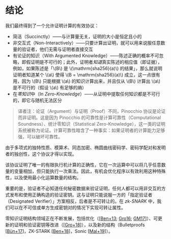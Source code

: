 # 结论

我们最终得到了一个允许证明计算的有效协议：

* 简洁（Succinctly）——与计算量无关，证明的大小是恒定且小的
* 非交互式（Non-Interactively）——只要计算出证明，就可以用来说服任意数量的验证者，他们无需与证明者直接交互
* 有论证的知识（With Argumented Knowledge）——陈述正确的概率不可忽略，即假证明是不可行的；此外，证明者*知道*真实陈述的相应值（即证据），例如，如果陈述是「\\(B\\) 是 \\(\mathrm{sha256}(a)\\) 的结果」，那么就说明证明者知道某个 \\(a\\) 使得 \\(B = \mathrm{sha256}(a)\\) 成立，这一点很有用，因为 \\(B\\) 只能根据 \\(a\\) 的知识计算出来，并且仅从 \\(B\\) 计算出 \\(a\\) 是不可行的（假设 \\(a\\) 有足够的熵）
* 在*零知识*中（In *Zero-Knowledge*）——从证明中提取任何知识都是不可行的，即它与随机无法区分

> 译者注：论证（Argument）与证明（Proof）不同，Pinocchio 协议是论证而非证明。这是因为 Pinocchio 的可靠性是计算可靠性（Computational Soundness）、统计零知识（Statistical Zero-Knowledge），这一类的证明系统被称为论证。计算可靠性暗含了一种事实：如果证明者的计算能力足够强，可以破坏可靠性。

由于多项式的独特性质、模算术、同态加密、椭圆曲线密码学、密码学配对和发明者的独创性，这个协议才得以实现。

该协议证明了唯一的有限执行机计算的正确性，它在一次运算中可以将几乎任意数量的变量相加，但只能执行一次乘法。因此，有机会优化程序以有效利用这种特殊性，以及使用最小化运算数量的结构。

重要的是，验证者不必知道任何秘密数据来验证证明，任何人都可以用非交互的方式发布和使用正确构造的验证密钥。这与证明只能说服一方的「指定验证者（Designated Verifier）」方案相反，后者是不可转让的。在 *zk-SNARK* 中，我们可以在不可信或单方生成密钥对的情况下实现可转让属性。

零知识证明结构领域正在不断发展，包括优化（[[Ben+13](./references.md#Ben+13); [Gro16](./references.md#Gro16); [GM17](./references.md#GM17)]）、可更新的证明和验证密钥等改进（[[Gro+18](./references.md#Gro+18)]），以及新的结构（Bulletproofs [[Bün+17](./references.md#Bün+17)]，ZK-STARK [[Ben+18](./references.md#Ben+18)]，Sonic [[Mal+19](./references.md#Mal+19)]）。
